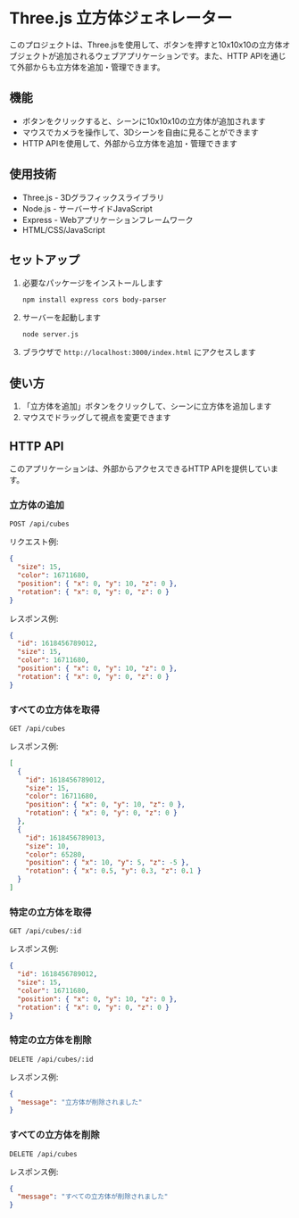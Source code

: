 # Three.js 立方体ジェネレーター

このプロジェクトは、Three.jsを使用して、ボタンを押すと10x10x10の立方体オブジェクトが追加されるウェブアプリケーションです。また、HTTP APIを通じて外部からも立方体を追加・管理できます。

## 機能

- ボタンをクリックすると、シーンに10x10x10の立方体が追加されます
- マウスでカメラを操作して、3Dシーンを自由に見ることができます
- HTTP APIを使用して、外部から立方体を追加・管理できます

## 使用技術

- Three.js - 3Dグラフィックスライブラリ
- Node.js - サーバーサイドJavaScript
- Express - Webアプリケーションフレームワーク
- HTML/CSS/JavaScript

## セットアップ

1. 必要なパッケージをインストールします
   ```
   npm install express cors body-parser
   ```

2. サーバーを起動します
   ```
   node server.js
   ```

3. ブラウザで `http://localhost:3000/index.html` にアクセスします

## 使い方

1. 「立方体を追加」ボタンをクリックして、シーンに立方体を追加します
2. マウスでドラッグして視点を変更できます

## HTTP API

このアプリケーションは、外部からアクセスできるHTTP APIを提供しています。

### 立方体の追加

```
POST /api/cubes
```

リクエスト例:
```json
{
  "size": 15,
  "color": 16711680,
  "position": { "x": 0, "y": 10, "z": 0 },
  "rotation": { "x": 0, "y": 0, "z": 0 }
}
```

レスポンス例:
```json
{
  "id": 1618456789012,
  "size": 15,
  "color": 16711680,
  "position": { "x": 0, "y": 10, "z": 0 },
  "rotation": { "x": 0, "y": 0, "z": 0 }
}
```

### すべての立方体を取得

```
GET /api/cubes
```

レスポンス例:
```json
[
  {
    "id": 1618456789012,
    "size": 15,
    "color": 16711680,
    "position": { "x": 0, "y": 10, "z": 0 },
    "rotation": { "x": 0, "y": 0, "z": 0 }
  },
  {
    "id": 1618456789013,
    "size": 10,
    "color": 65280,
    "position": { "x": 10, "y": 5, "z": -5 },
    "rotation": { "x": 0.5, "y": 0.3, "z": 0.1 }
  }
]
```

### 特定の立方体を取得

```
GET /api/cubes/:id
```

レスポンス例:
```json
{
  "id": 1618456789012,
  "size": 15,
  "color": 16711680,
  "position": { "x": 0, "y": 10, "z": 0 },
  "rotation": { "x": 0, "y": 0, "z": 0 }
}
```

### 特定の立方体を削除

```
DELETE /api/cubes/:id
```

レスポンス例:
```json
{
  "message": "立方体が削除されました"
}
```

### すべての立方体を削除

```
DELETE /api/cubes
```

レスポンス例:
```json
{
  "message": "すべての立方体が削除されました"
}
```
